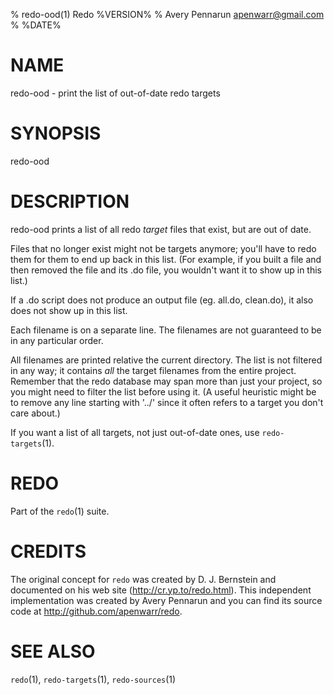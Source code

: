 % redo-ood(1) Redo %VERSION%
% Avery Pennarun <apenwarr@gmail.com>
% %DATE%

# NAME

redo-ood - print the list of out-of-date redo targets

# SYNOPSIS

redo-ood


# DESCRIPTION

redo-ood prints a list of all redo *target* files that
exist, but are out of date.

Files that no longer exist might not be targets anymore;
you'll have to redo them for them to end up back in this
list.  (For example, if you built a file and then removed
the file and its .do file, you wouldn't want it to show up
in this list.)

If a .do script does not produce an output file (eg.
all.do, clean.do), it also does not show up in this list.

Each filename is on a separate line.  The filenames are not
guaranteed to be in any particular order.

All filenames are printed relative the current directory.
The list is not filtered in any way; it contains *all* the
target filenames from the entire project.  Remember that
the redo database may span more than just your project, so
you might need to filter the list before using it.  (A
useful heuristic might be to remove any line starting with
'../' since it often refers to a target you don't care
about.)

If you want a list of all targets, not just out-of-date
ones, use `redo-targets`(1).


# REDO

Part of the `redo`(1) suite.
    
# CREDITS

The original concept for `redo` was created by D. J.
Bernstein and documented on his web site
(http://cr.yp.to/redo.html).  This independent implementation
was created by Avery Pennarun and you can find its source
code at http://github.com/apenwarr/redo.


# SEE ALSO

`redo`(1), `redo-targets`(1), `redo-sources`(1)
